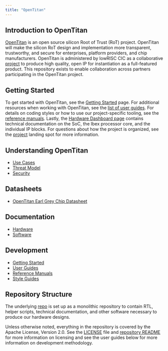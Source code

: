 ```yaml
---
title: "OpenTitan"
---
```


## Introduction to OpenTitan

[OpenTitan](https://opentitan.org) is an open source silicon Root of Trust (RoT) project.
OpenTitan will make the silicon RoT design and implementation more transparent, trustworthy, and secure for enterprises, platform providers, and chip manufacturers.
OpenTitan is administered by lowRISC CIC as a collaborative [project](./project_governance/README.md) to produce high quality, open IP for instantiation as a full-featured product.
This repository exists to enable collaboration across partners participating in the OpenTitan project.

## Getting Started

To get started with OpenTitan, see the [Getting Started](./guides/getting_started/src/README.md) page.
For additional resources when working with OpenTitan, see the [list of user guides](https://docs.opentitan.org/doc/guides/getting_started/).
For details on coding styles or how to use our project-specific tooling, see the [reference manuals](../util/README.md).
Lastly, the [Hardware Dashboard page](../hw/README.md) contains technical documentation on the SoC, the Ibex processor core, and the individual IP blocks.
For questions about how the project is organized, see the [project](./project_governance/README.md) landing spot for more information.

## Understanding OpenTitan

* [Use Cases](./use_cases/README.md)
* [Threat Model](./security/threat_model/README.md)
* [Security](./security/README.md)

## Datasheets

* [OpenTitan Earl Grey Chip Datasheet](../hw/top_earlgrey/doc/specification.md)

## Documentation

* [Hardware](../hw/README.md)
* [Software](../sw/README.md)

## Development

* [Getting Started](./guides/getting_started/src/README.md)
* [User Guides](https://docs.opentitan.org/doc/guides/getting_started/)
* [Reference Manuals](../util/README.md)
* [Style Guides](./contributing/style_guides/README.md)

## Repository Structure

The underlying
[repo](http://www.github.com/lowrisc/opentitan)
is set up as a monolithic repository to contain RTL, helper scripts, technical documentation, and other software necessary to produce our hardware designs.

Unless otherwise noted, everything in the repository is covered by the Apache License, Version 2.0. See the [LICENSE](https://github.com/lowRISC/opentitan/blob/master/LICENSE) file and [repository README](https://github.com/lowRISC/opentitan/blob/master/README.md) for more information on licensing and see the user guides below for more information on development methodology.
